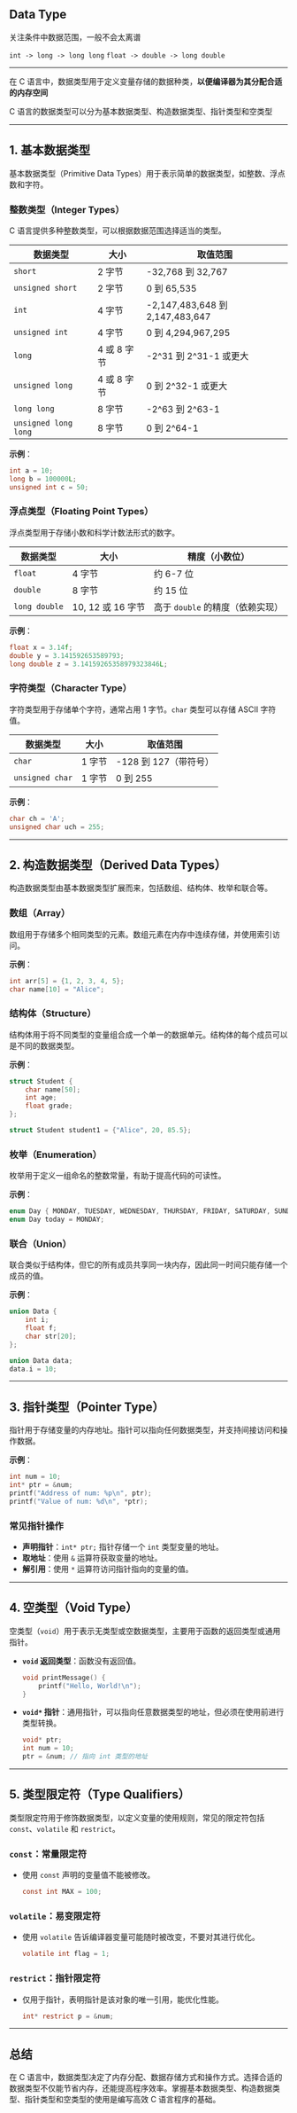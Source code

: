 ## Data Type

关注条件中数据范围，一般不会太离谱

`int -> long -> long long`
`float -> double -> long double`

---

在 C 语言中，数据类型用于定义变量存储的数据种类，**以便编译器为其分配合适的内存空间**

C 语言的数据类型可以分为基本数据类型、构造数据类型、指针类型和空类型

---

## 1. 基本数据类型

基本数据类型（Primitive Data Types）用于表示简单的数据类型，如整数、浮点数和字符。

### 整数类型（Integer Types）

C 语言提供多种整数类型，可以根据数据范围选择适当的类型。

| 数据类型         | 大小     | 取值范围                         |
|------------------|----------|----------------------------------|
| `short`          | 2 字节   | -32,768 到 32,767               |
| `unsigned short` | 2 字节   | 0 到 65,535                     |
| `int`            | 4 字节   | -2,147,483,648 到 2,147,483,647 |
| `unsigned int`   | 4 字节   | 0 到 4,294,967,295             |
| `long`           | 4 或 8 字节 | -2^31 到 2^31-1 或更大          |
| `unsigned long`  | 4 或 8 字节 | 0 到 2^32-1 或更大              |
| `long long`      | 8 字节   | -2^63 到 2^63-1                |
| `unsigned long long` | 8 字节 | 0 到 2^64-1                    |

**示例**：
```c
int a = 10;
long b = 100000L;
unsigned int c = 50;
```

### 浮点类型（Floating Point Types）

浮点类型用于存储小数和科学计数法形式的数字。

| 数据类型    | 大小     | 精度（小数位）                   |
|-------------|----------|----------------------------------|
| `float`     | 4 字节   | 约 6-7 位                       |
| `double`    | 8 字节   | 约 15 位                        |
| `long double` | 10, 12 或 16 字节 | 高于 `double` 的精度（依赖实现） |

**示例**：
```c
float x = 3.14f;
double y = 3.141592653589793;
long double z = 3.14159265358979323846L;
```

### 字符类型（Character Type）

字符类型用于存储单个字符，通常占用 1 字节。`char` 类型可以存储 ASCII 字符值。

| 数据类型 | 大小     | 取值范围              |
|----------|----------|-----------------------|
| `char`   | 1 字节   | -128 到 127（带符号） |
| `unsigned char` | 1 字节 | 0 到 255          |

**示例**：
```c
char ch = 'A';
unsigned char uch = 255;
```

---

## 2. 构造数据类型（Derived Data Types）

构造数据类型由基本数据类型扩展而来，包括数组、结构体、枚举和联合等。

### 数组（Array）

数组用于存储多个相同类型的元素。数组元素在内存中连续存储，并使用索引访问。

**示例**：
```c
int arr[5] = {1, 2, 3, 4, 5};
char name[10] = "Alice";
```

### 结构体（Structure）

结构体用于将不同类型的变量组合成一个单一的数据单元。结构体的每个成员可以是不同的数据类型。

**示例**：
```c
struct Student {
    char name[50];
    int age;
    float grade;
};

struct Student student1 = {"Alice", 20, 85.5};
```

### 枚举（Enumeration）

枚举用于定义一组命名的整数常量，有助于提高代码的可读性。

**示例**：
```c
enum Day { MONDAY, TUESDAY, WEDNESDAY, THURSDAY, FRIDAY, SATURDAY, SUNDAY };
enum Day today = MONDAY;
```

### 联合（Union）

联合类似于结构体，但它的所有成员共享同一块内存，因此同一时间只能存储一个成员的值。

**示例**：
```c
union Data {
    int i;
    float f;
    char str[20];
};

union Data data;
data.i = 10;
```

---

## 3. 指针类型（Pointer Type）

指针用于存储变量的内存地址。指针可以指向任何数据类型，并支持间接访问和操作数据。

**示例**：
```c
int num = 10;
int* ptr = &num;
printf("Address of num: %p\n", ptr);
printf("Value of num: %d\n", *ptr);
```

### 常见指针操作

- **声明指针**：`int* ptr;` 指针存储一个 `int` 类型变量的地址。
- **取地址**：使用 `&` 运算符获取变量的地址。
- **解引用**：使用 `*` 运算符访问指针指向的变量的值。

---

## 4. 空类型（Void Type）

空类型（`void`）用于表示无类型或空数据类型，主要用于函数的返回类型或通用指针。

- **`void` 返回类型**：函数没有返回值。
  
  ```c
  void printMessage() {
      printf("Hello, World!\n");
  }
  ```

- **`void*` 指针**：通用指针，可以指向任意数据类型的地址，但必须在使用前进行类型转换。

  ```c
  void* ptr;
  int num = 10;
  ptr = &num; // 指向 int 类型的地址
  ```

---

## 5. 类型限定符（Type Qualifiers）

类型限定符用于修饰数据类型，以定义变量的使用规则，常见的限定符包括 `const`、`volatile` 和 `restrict`。

### `const`：常量限定符

- 使用 `const` 声明的变量值不能被修改。
  
  ```c
  const int MAX = 100;
  ```

### `volatile`：易变限定符

- 使用 `volatile` 告诉编译器变量可能随时被改变，不要对其进行优化。

  ```c
  volatile int flag = 1;
  ```

### `restrict`：指针限定符

- 仅用于指针，表明指针是该对象的唯一引用，能优化性能。

  ```c
  int* restrict p = &num;
  ```

---

## 总结

在 C 语言中，数据类型决定了内存分配、数据存储方式和操作方式。选择合适的数据类型不仅能节省内存，还能提高程序效率。掌握基本数据类型、构造数据类型、指针类型和空类型的使用是编写高效 C 语言程序的基础。
